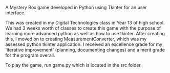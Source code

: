A Mystery Box game developed in Python using Tkinter for an user interface.

This was created in my Digital Technologies class in Year 13 of high school. We had 3 weeks worth of classes to create this game with the purpose of learning more advanced python as well as how to use tkinter. After creating this, I moved on to creating MeasurementConverter, which was my assessed python tkinter application. I received an excellence grade for my 'iterative improvement' (planning, documenting changes) and a merit grade for the program overall.  

To play the game, run game.py which is located in the src folder.
